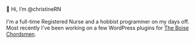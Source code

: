 👋 Hi, I’m @christineRN
<BR><BR>I'm a full-time Registered Nurse and a hobbist programmer on my days off.
<BR>Most recently I've been working on a few WordPress plugins for <a href="http://www.boisechordsmen.com" target="_blank">The Boise Chordsmen</a>.

<!---
christineRN/christineRN is a ✨ special ✨ repository because its `README.md` (this file) appears on your GitHub profile.
You can click the Preview link to take a look at your changes.
--->
